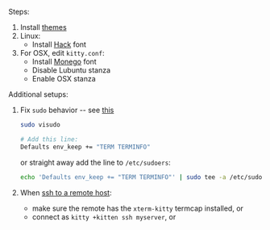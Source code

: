 Steps:

1. Install [themes](https://github.com/dexpota/kitty-themes)
2. Linux:
   - Install [Hack](https://github.com/source-foundry/Hack) font
3. For OSX, edit `kitty.conf`:
   - Install [Monego](https://github.com/cseelus/monego) font
   - Disable Lubuntu stanza
   - Enable OSX stanza

Additional setups:

1. Fix `sudo` behavior -- see [this](https://sw.kovidgoyal.net/kitty/faq.html#keys-such-as-arrow-keys-backspace-delete-home-end-etc-do-not-work-when-using-su-or-sudo)

   ```bash
   sudo visudo

   # Add this line:
   Defaults env_keep += "TERM TERMINFO"
   ```

   or straight away add the line to `/etc/sudoers`:

   ```bash
   echo 'Defaults env_keep += "TERM TERMINFO"' | sudo tee -a /etc/sudoers
   ```

2. When [ssh to a remote host](https://sw.kovidgoyal.net/kitty/faq.html#i-get-errors-about-the-terminal-being-unknown-or-opening-the-terminal-failing-when-sshing-into-a-different-computer):
   - make sure the remote has the `xterm-kitty` termcap installed, or
   - connect as `kitty +kitten ssh myserver`, or
